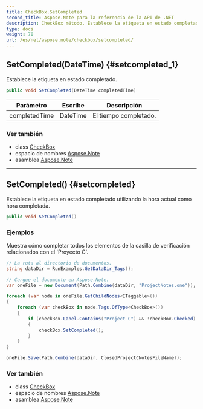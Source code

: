 ```yaml
---
title: CheckBox.SetCompleted
second_title: Aspose.Note para la referencia de la API de .NET
description: CheckBox método. Establece la etiqueta en estado completado.
type: docs
weight: 70
url: /es/net/aspose.note/checkbox/setcompleted/
---
```

## SetCompleted(DateTime) {#setcompleted_1}

Establece la etiqueta en estado completado.

```csharp
public void SetCompleted(DateTime completedTime)
```

| Parámetro | Escribe | Descripción |
| --- | --- | --- |
| completedTime | DateTime | El tiempo completado. |

### Ver también

* class [CheckBox](../)
* espacio de nombres [Aspose.Note](../../checkbox/)
* asamblea [Aspose.Note](../../../)

---

## SetCompleted() {#setcompleted}

Establece la etiqueta en estado completado utilizando la hora actual como hora completada.

```csharp
public void SetCompleted()
```

### Ejemplos

Muestra cómo completar todos los elementos de la casilla de verificación relacionados con el 'Proyecto C'.

```csharp
// La ruta al directorio de documentos.
string dataDir = RunExamples.GetDataDir_Tags();

// Cargue el documento en Aspose.Note.
var oneFile = new Document(Path.Combine(dataDir, "ProjectNotes.one"));

foreach (var node in oneFile.GetChildNodes<ITaggable>())
{
    foreach (var checkBox in node.Tags.OfType<CheckBox>())
    {
        if (checkBox.Label.Contains("Project C") && !checkBox.Checked)
        {
            checkBox.SetCompleted();
        }
    }
}

oneFile.Save(Path.Combine(dataDir, ClosedProjectCNotesFileName));
```

### Ver también

* class [CheckBox](../)
* espacio de nombres [Aspose.Note](../../checkbox/)
* asamblea [Aspose.Note](../../../)


